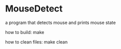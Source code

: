 # MouseDetect
a program that detects mouse and prints mouse state

how to build:
make

how to clean files:
make clean
